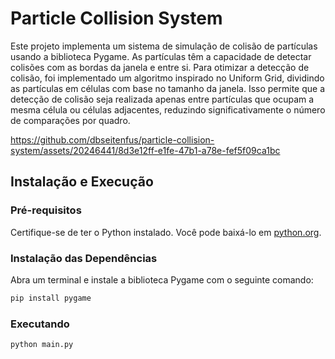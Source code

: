 # Particle Collision System

Este projeto implementa um sistema de simulação de colisão de partículas usando a biblioteca Pygame. As partículas têm a capacidade de detectar colisões com as bordas da janela e entre si. Para otimizar a detecção de colisão, foi implementado um algoritmo inspirado no Uniform Grid, dividindo as partículas em células com base no tamanho da janela. Isso permite que a detecção de colisão seja realizada apenas entre partículas que ocupam a mesma célula ou células adjacentes, reduzindo significativamente o número de comparações por quadro.

https://github.com/dbseitenfus/particle-collision-system/assets/20246441/8d3e12ff-e1fe-47b1-a78e-fef5f09ca1bc

## Instalação e Execução

### Pré-requisitos

Certifique-se de ter o Python instalado. Você pode baixá-lo em [python.org](https://www.python.org/downloads/).

### Instalação das Dependências

Abra um terminal e instale a biblioteca Pygame com o seguinte comando:

```bash
pip install pygame
```

### Executando

```bash
python main.py
```

